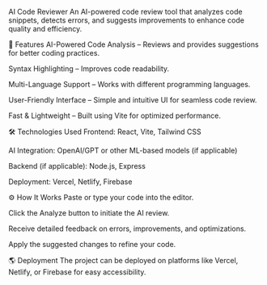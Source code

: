 AI Code Reviewer
An AI-powered code review tool that analyzes code snippets, detects errors, and suggests improvements to enhance code quality and efficiency.

🚀 Features
AI-Powered Code Analysis – Reviews and provides suggestions for better coding practices.

Syntax Highlighting – Improves code readability.

Multi-Language Support – Works with different programming languages.

User-Friendly Interface – Simple and intuitive UI for seamless code review.

Fast & Lightweight – Built using Vite for optimized performance.

🛠️ Technologies Used
Frontend: React, Vite, Tailwind CSS

AI Integration: OpenAI/GPT or other ML-based models (if applicable)

Backend (if applicable): Node.js, Express

Deployment: Vercel, Netlify, Firebase

⚙️ How It Works
Paste or type your code into the editor.

Click the Analyze button to initiate the AI review.

Receive detailed feedback on errors, improvements, and optimizations.

Apply the suggested changes to refine your code.

🌎 Deployment
The project can be deployed on platforms like Vercel, Netlify, or Firebase for easy accessibility.
